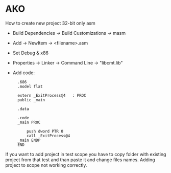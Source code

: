 # AKO

How to create new project
32-bit only asm

- Build Dependencies -> Build Customizations -> masm

- Add -> NewItem -> \<filename\>.asm

- Set Debug & x86

- Properties -> Linker -> Command Line -> "libcmt.lib"

- Add code:

		.686
		.model flat

		extern _ExitProcess@4	: PROC
		public _main

		.data

		.code
		_main PROC

			push dword PTR 0
			call _ExitProcess@4
		_main ENDP
		END


If you want to add project in test scope you have to copy folder with existing project from that test and than paste it and change files names.
Adding project to scope not working correctly.